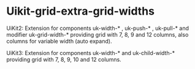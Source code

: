 # Uikit-grid-extra-grid-widths

UiKit2: Extension for components uk-width-* , uk-push-* , uk-pull-* and modifier uk-grid-width-* providing grid with 7, 8, 9 and 12 columns, also columns for variable width (auto expand).

UiKit3: Extension for components uk-width-* and uk-child-width-* providing grid with 7, 8, 9, 10 and 12 columns.
